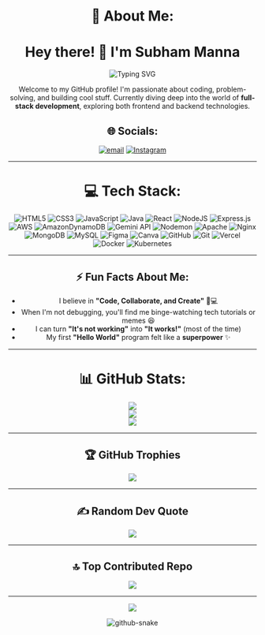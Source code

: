<div align="center">

# 💫 About Me:
# Hey there! 👋 I'm Subham Manna
<p align="center">
  <picture>
    <!-- White text for dark theme -->
    <source media="(prefers-color-scheme: dark)" srcset="https://readme-typing-svg.herokuapp.com?font=Roboto+Slab&size=30&weight=700&color=FFFFFF&center=true&vCenter=true&width=450&lines=Full-Stack+Developer;Cloud+DevOps+Enthusiast;Open+Source+Contributor">
    <!-- Black text for light theme -->
    <source media="(prefers-color-scheme: light)" srcset="https://readme-typing-svg.herokuapp.com?font=Roboto+Slab&size=30&weight=700&color=000000&center=true&vCenter=true&width=450&lines=Full-Stack+Developer;Cloud+DevOps+Enthusiast;Open+Source+Contributor">
    <!-- Fallback -->
    <img src="https://readme-typing-svg.herokuapp.com?font=Roboto+Slab&size=30&weight=700&color=000000&center=true&vCenter=true&width=450&lines=Full-Stack+Developer;Cloud+DevOps+Enthusiast;Open+Source+Contributor" alt="Typing SVG">
  </picture>
</p>

Welcome to my GitHub profile! I'm passionate about coding, problem-solving, and building cool stuff. Currently diving deep into the world of **full-stack development**, exploring both frontend and backend technologies.  

</div>
<div align="center">

## 🌐 Socials:
[![email](https://img.shields.io/badge/Email-D14836?logo=gmail&logoColor=white)](mailto:subhammanna843@gmail.com) 
[![Instagram](https://img.shields.io/badge/Instagram-%23E4405F.svg?logo=Instagram&logoColor=white)](https://www.instagram.com/_.s_u_b_h_a_m._.../)  
</div>

<hr style="height:2px;border-width:0;color:gray;background-color:gray">

<div align="center">

# 💻 Tech Stack:

![HTML5](https://img.shields.io/badge/html5-%23E34F26.svg?style=for-the-badge&logo=html5&logoColor=white)
![CSS3](https://img.shields.io/badge/css3-%231572B6.svg?style=for-the-badge&logo=css3&logoColor=white) 
![JavaScript](https://img.shields.io/badge/javascript-%23323330.svg?style=for-the-badge&logo=javascript&logoColor=%23F7DF1E) 
![Java](https://img.shields.io/badge/java-%23ED8B00.svg?style=for-the-badge&logo=openjdk&logoColor=white) 
![React](https://img.shields.io/badge/react-%2320232a.svg?style=for-the-badge&logo=react&logoColor=%2361DAFB) 
![NodeJS](https://img.shields.io/badge/node.js-6DA55F?style=for-the-badge&logo=node.js&logoColor=white) 
![Express.js](https://img.shields.io/badge/express.js-%23404d59.svg?style=for-the-badge&logo=express&logoColor=%2361DAFB) 
![AWS](https://img.shields.io/badge/AWS-%23FF9900.svg?style=for-the-badge&logo=amazon-aws&logoColor=white) 
![AmazonDynamoDB](https://img.shields.io/badge/Amazon%20DynamoDB-4053D6?style=for-the-badge&logo=Amazon%20DynamoDB&logoColor=white) 
![Gemini API](https://img.shields.io/badge/google%20gemini-%234285F4.svg?style=for-the-badge&logo=google-gemini&logoColor=white)
![Nodemon](https://img.shields.io/badge/NODEMON-%23323330.svg?style=for-the-badge&logo=nodemon&logoColor=%BBDEAD) 
![Apache](https://img.shields.io/badge/apache-%23D42029.svg?style=for-the-badge&logo=apache&logoColor=white) 
![Nginx](https://img.shields.io/badge/nginx-%23009639.svg?style=for-the-badge&logo=nginx&logoColor=white) 
![MongoDB](https://img.shields.io/badge/MongoDB-%234ea94b.svg?style=for-the-badge&logo=mongodb&logoColor=white) 
![MySQL](https://img.shields.io/badge/mysql-4479A1.svg?style=for-the-badge&logo=mysql&logoColor=white) 
![Figma](https://img.shields.io/badge/figma-%23F24E1E.svg?style=for-the-badge&logo=figma&logoColor=white) 
![Canva](https://img.shields.io/badge/Canva-%2300C4CC.svg?style=for-the-badge&logo=Canva&logoColor=white) 
![GitHub](https://img.shields.io/badge/github-%23121011.svg?style=for-the-badge&logo=github&logoColor=white) 
![Git](https://img.shields.io/badge/git-%23F05033.svg?style=for-the-badge&logo=git&logoColor=white) 
![Vercel](https://img.shields.io/badge/vercel-%23000000.svg?style=for-the-badge&logo=vercel&logoColor=white)
![Docker](https://img.shields.io/badge/docker-%230db7ed.svg?style=for-the-badge&logo=docker&logoColor=white) 
![Kubernetes](https://img.shields.io/badge/kubernetes-%23326ce5.svg?style=for-the-badge&logo=kubernetes&logoColor=white)

</div>
<hr style="height:2px;border-width:0;color:gray;background-color:gray">

<div align="center">

## ⚡ Fun Facts About Me:
- I believe in **"Code, Collaborate, and Create"** 🤝💻  
- When I'm not debugging, you'll find me binge-watching tech tutorials or memes 😆  
- I can turn **"It's not working"** into **"It works!"** (most of the time)  
- My first **"Hello World"** program felt like a **superpower** ✨   

</div>

<hr style="height:2px;border-width:0;color:gray;background-color:gray">

<div align="center">

# 📊 GitHub Stats:

![](https://github-readme-stats.vercel.app/api?username=Guddu1234651&theme=dark&hide_border=false&include_all_commits=false&count_private=false)<br/>
![](https://nirzak-streak-stats.vercel.app/?user=Guddu1234651&theme=dark&hide_border=false)<br/>
![](https://github-readme-stats.vercel.app/api/top-langs/?username=Guddu1234651&theme=dark&hide_border=false&include_all_commits=false&count_private=false&layout=compact)

</div>

<hr style="height:2px;border-width:0;color:gray;background-color:gray">

<div align="center">

## 🏆 GitHub Trophies

![](https://github-profile-trophy.vercel.app/?username=Guddu1234651&theme=radical&no-frame=false&no-bg=true&margin-w=4)

</div>

<hr style="height:2px;border-width:0;color:gray;background-color:gray">

<div align="center">

## ✍️ Random Dev Quote

![](https://quotes-github-readme.vercel.app/api?type=horizontal&theme=radical)

</div>

<hr style="height:2px;border-width:0;color:gray;background-color:gray">

<div align="center">

## 🔝 Top Contributed Repo

![](https://github-contributor-stats.vercel.app/api?username=Guddu1234651&limit=5&theme=dark&combine_all_yearly_contributions=true)

</div>

<hr style="height:2px;border-width:0;color:gray;background-color:gray">

<div align="center">

[![](https://visitcount.itsvg.in/api?id=Guddu1234651&icon=0&color=0)](https://visitcount.itsvg.in)

<!-- Proudly created with GPRM ( https://gprm.itsvg.in ) -->

<picture>
  <source media="(prefers-color-scheme: dark)" srcset="https://github.com/SAFAL-MONDAL/SAFAL-MONDAL/blob/output/github-snake-dark.svg" />
  <source media="(prefers-color-scheme: light)" srcset="https://github.com/SAFAL-MONDAL/SAFAL-MONDAL/blob/output/github-snake.svg" />
  <img alt="github-snake" src="https://github.com/SAFAL-MONDAL/SAFAL-MONDAL/blob/output/github-snake-dark.svg" />
</picture>

</div>
